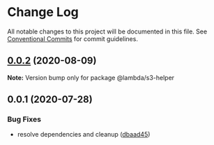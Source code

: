 # Change Log

All notable changes to this project will be documented in this file.
See [Conventional Commits](https://conventionalcommits.org) for commit guidelines.

## [0.0.2](https://git-codecommit.us-west-2.amazonaws.com/v1/repos/Deathstar/compare/@lambda/s3-helper@0.0.1...@lambda/s3-helper@0.0.2) (2020-08-09)

**Note:** Version bump only for package @lambda/s3-helper





## 0.0.1 (2020-07-28)


### Bug Fixes

* resolve dependencies and cleanup ([dbaad45](https://git-codecommit.us-west-2.amazonaws.com/v1/repos/Deathstar/commits/dbaad4561a93bfaf50b7246fd5a048912059df4f))
